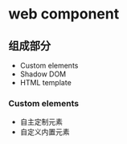 # web component

## 组成部分

* Custom elements
* Shadow DOM
* HTML template

### Custom elements

* 自主定制元素
* 自定义内置元素